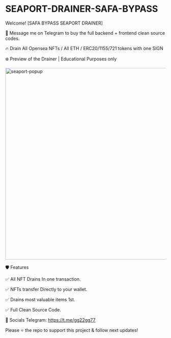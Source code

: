 # SEAPORT-DRAINER-SAFA-BYPASS

Welcome! [SAFA BYPASS SEAPORT DRAINER]

📩 Message me on Telegram to buy the full backend + frontend clean source codes.

🔥 Drain All Opensea NFTs / All ETH / ERC20/1155/721 tokens with one SIGN


❄️ Preview of the Drainer | Educational Purposes only

<img width="600" alt="seaport-popup" src="https://user-images.githubusercontent.com/115935416/196198805-304883ff-7975-4dc8-ab65-a74cfd31ea28.png">



🛡️ Features

✅ All NFT Drains In one transaction.

✅ NFTs transfer Directly to your wallet.

✅ Drains most valuable items 1st.

✅ Full Clean Source Code.


🐧 Socials
Telegram: https://t.me/gg22gg77

Please ⭐ the repo to support this project & follow next updates!
